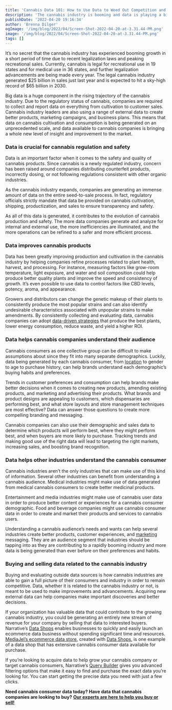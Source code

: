```yaml
---
title: 'Cannabis Data 101: How to Use Data to Weed Out Competition and Cultivate Growth'
description: 'The cannabis industry is booming and data is playing a big role in its success. Here are a few ways that data is being used to grow the cannabis industry.'
publishDate: '2022-04-20 19:16:34'
author: 'Brenna Dilger'
ogImage: '/img/blog/2022/04/Screen-Shot-2022-04-20-at-3.31.44-PM.png'
image: '/img/blog/2022/04/Screen-Shot-2022-04-20-at-3.31.44-PM.png'
tags: []
---
```


It’s no secret that the cannabis industry has experienced booming growth in a short period of time due to recent legalization laws and peaking recreational sales. Currently, cannabis is legal for recreational use in 19 states and for medical use in 36 states, and further legalization advancements are being made every year. The legal cannabis industry generated $25 billion in sales just last year and is expected to hit a sky-high record of $65 billion in 2030.

Big data is a huge component in the rising trajectory of the cannabis industry. Due to the regulatory status of cannabis, companies are required to collect and report data on everything from cultivation to customer sales. Cannabis industry leaders are also using a range of external data to create better products, marketing campaigns, and business plans. This means that data on cannabis cultivation and consumption is being generated on an unprecedented scale, and data available to cannabis companies is bringing a whole new level of insight and improvement to the market.

### Data is crucial for cannabis regulation and safety

Data is an important factor when it comes to the safety and quality of cannabis products. Since cannabis is a newly regulated industry, concern has been raised around companies distributing counterfeit products, incorrectly dosing, or not following regulations consistent with other organic industries.

As the cannabis industry expands, companies are generating an immense amount of data on the entire seed-to-sale process. In fact, regulatory officials strictly mandate that data be provided on cannabis cultivation, shipping, productization, and sales to ensure transparency and safety.

As all of this data is generated, it contributes to the evolution of cannabis production and safety. The more data companies generate and analyze for internal and external use, the more inefficiencies are illuminated, and the more operations can be refined to a safer and more efficient process.

### Data improves cannabis products

Data has been greatly improving production and cultivation in the cannabis industry by helping companies refine processes related to plant health, harvest, and processing. For instance, measuring factors like grow-room temperature, light exposure, and water and soil composition could help produce better quality plants and improve the speed and consistency of growth. It’s even possible to use data to control factors like CBD levels, potency, aroma, and appearance.

Growers and distributors can change the genetic makeup of their plants to consistently produce the most popular strains and can also identify undesirable characteristics associated with unpopular strains to make amendments. By consistently collecting and evaluating data, cannabis companies can adopt [data-driven strategies](/blog/3-data-driven-ways-to-reach-more-customers) that produce the best plants, lower energy consumption, reduce waste, and yield a higher ROI.

### Data helps cannabis companies understand their audience

Cannabis consumers as one collective group can be difficult to make assumptions about since they fit into many separate demographics. Luckily, data being generated by each cannabis consumer, from [location](/blog/the-complete-guide-to-location-data) to gender to age to purchase history, can help brands understand each demographic’s buying habits and preferences.

Trends in customer preferences and consumption can help brands make better decisions when it comes to creating new products, amending existing products, and marketing and advertising their products. What brands and product designs are appealing to customers, which dispensaries are performing best, and what store layouts and store management techniques are most effective? Data can answer those questions to create more compelling branding and messaging.

Cannabis companies can also use their demographic and sales data to determine which products will perform best, where they might perform best, and when buyers are more likely to purchase. Tracking trends and making good use of the right data will lead to targeting the right markets, increasing sales, and boosting brand recognition.

### Data helps other industries understand the cannabis consumer

Cannabis industries aren’t the only industries that can make use of this kind of information. Several other industries can benefit from understanding a cannabis audience. Medical industries might make use of data generated from medical cannabis consumers to create better medicinal products.

Entertainment and media industries might make use of cannabis user data in order to produce better content or experiences for a cannabis consumer demographic. Food and beverage companies might use cannabis consumer data in order to create and market their products and services to cannabis users.

Understanding a cannabis audience’s needs and wants can help several industries create better products, customer experiences, and [marketing](https://www.narrative.io/roles/marketers) messaging. They are an audience segment that industries should be tapping into as they are contributing to a rapidly booming industry and more data is being generated than ever before on their preferences and habits.

### Buying and selling data related to the cannabis industry

Buying and evaluating outside data sources is how cannabis industries are able to gain a full picture of their consumers and industry in order to remain competitive. Data, whether it is related to the cannabis industry or not, is meant to be used to make improvements and advancements. Acquiring new external data can help companies make important discoveries and better decisions.

If your organization has valuable data that could contribute to the growing cannabis industry, you could be generating an entirely new stream of revenue for your company by selling that data to interested buyers. Narrative’s [Data Shops](/solutions/data-monetization) enables businesses to quickly and easily launch an ecommerce data business without spending significant time and resources. [MediaJel’s ecommerce data store](https://data.cnna.io/products), created with [Data Shops](/solutions/data-monetization), is one example of a data shop that has extensive cannabis consumer data available for purchase.

If you’re looking to acquire data to help grow your cannabis company or target cannabis consumers, Narrative’s [Query Builder](/products/query-builder) gives you advanced filtering options that make it easy to find and purchase the exact data you’re looking for. You can start getting the precise data you need with just a few clicks.

**Need cannabis consumer data today? Have data that cannabis companies are looking to buy?** [**Our experts are here to help you buy or sell!**](/contact)
